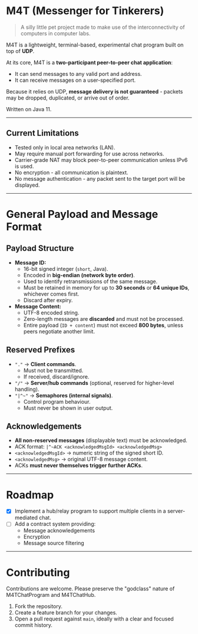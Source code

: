 # M4T (Messenger for Tinkerers)
> A silly little pet project made to make use of the interconnectivity of computers in computer labs.

M4T is a lightweight, terminal-based, experimental chat program built on top of **UDP**.  

At its core, M4T is a **two-participant peer-to-peer chat application**:  
- It can send messages to any valid port and address.  
- It can receive messages on a user-specified port.  

Because it relies on UDP, **message delivery is not guaranteed** - packets may be dropped, duplicated, or arrive out of order.  

Written on Java 11.

---

## Current Limitations
- Tested only in local area networks (LAN).  
- May require manual port forwarding for use across networks.  
- Carrier-grade NAT may block peer-to-peer communication unless IPv6 is used.  
- No encryption - all communication is plaintext.  
- No message authentication - any packet sent to the target port will be displayed.  

---

# General Payload and Message Format
## Payload Structure
- **Message ID:**  
  - 16-bit signed integer (`short`, Java).  
  - Encoded in **big-endian (network byte order)**.  
  - Used to identify retransmissions of the same message.  
  - Must be retained in memory for up to **30 seconds** or **64 unique IDs**, whichever comes first.  
  - Discard after expiry.
- **Message Content:**  
  - UTF-8 encoded string.  
  - Zero-length messages are **discarded** and must not be processed.  
  - Entire payload (`ID + content`) must not exceed **800 bytes**, unless peers negotiate another limit.
## Reserved Prefixes
- `"."` → **Client commands**.  
  - Must not be transmitted.  
  - If received, discard/ignore.  
- `"/"` → **Server/hub commands** (optional, reserved for higher-level handling).  
- `"|^~"` → **Semaphores (internal signals)**.  
  - Control program behaviour.  
  - Must never be shown in user output.
## Acknowledgements
- **All non-reserved messages** (displayable text) must be acknowledged.  
- ACK format: `|^~ACK <acknowledgedMsgId> <acknowledgedMsg>`
- `<acknowledgedMsgId>` → numeric string of the signed short ID.  
- `<acknowledgedMsg>` → original UTF-8 message content.  
- ACKs **must never themselves trigger further ACKs**.
---

# Roadmap
- [x] Implement a hub/relay program to support multiple clients in a server-mediated chat.  
- [ ] Add a contract system providing:  
  - Message acknowledgements  
  - Encryption  
  - Message source filtering  

---

# Contributing
Contributions are welcome. Please preserve the "godclass" nature of M4TChatProgram and M4TChatHub.

1. Fork the repository.  
2. Create a feature branch for your changes.  
3. Open a pull request against `main`, ideally with a clear and focused commit history.  
